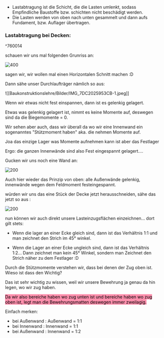 - Lastabtragung ist die Schicht, die die Lasten umlenkt, sodass Empfindliche Baustoffe bzw. schichten nicht beschädigt werden.
- Die Lasten werden von oben nach unten gesammelt und dann aufs Fundament, bzw. Auflager übertragen.

### Lastabtragung bei Decken: 

^760014

schauen wir uns mal folgenden Grunriss an:

![400](Baukonstruktionslehre/Bilder/IMG_B5706355AD3D-1%202.jpeg)

sagen wir, wir wollen mal einen Horizontalen Schnitt machen :D

Dann sähe unser Durchlaufträger nämlich so aus:

![[Baukonstruktionslehre/Bilder/IMG_7DC2025953CB-1.jpeg]]

Wenn wir etwas nicht fest einspannen, dann ist es gelenkig gelagert. 

Etwas was gelenkig gelagert ist, nimmt es keine Momente auf, deswegen sind da die Biegemomente = 0.

Wir sehen aber auch, dass wir überall da wo wir eine Innenwand ein sogenanntes "Stützmoment haben" aka. die nehmen Momente auf.

Joa das einzige Lager was Momente aufnehmen kann ist aber das Festlager

Ergo: die ganzen Innenwände sind also Fest eingespannt gelagert.... 

Gucken wir uns noch eine Wand an:

![200](Baukonstruktionslehre/Bilder/IMG_FA9FB3E61975-1.jpeg)

Auch hier wieder das Prinzip von oben: alle Außenwände gelenkig, innenwände wegen dem Feldmoment festeingespannt.

würden wir uns das eine Stück der Decke jetzt herausschneiden, sähe das jetzt so aus :

![200](Baukonstruktionslehre/Bilder/IMG_6E7F68E2C05F-1.jpeg)

nun können wir auch direkt unsere Lasteinzugsflächen einzeichnen... dort gilt stets:

- Wenn die lager an einer Ecke gleich sind, dann ist das Verhältnis 1:1 und man zeichnet den Strich im 45° winkel.

- Wenn die Lager an einer Ecke ungleich sind, dann ist das Verhältnis 1:2... Dann zeichnet man kein 45° Winkel, sondern man Zeichnet den Strich näher zu dem Festlager :D


Durch die Stützmomente verstehen wir, dass bei denen der Zug oben ist. Wieso ist dass den Wichtig?

Das ist sehr wichtig zu wissen, weil wir unsere Bewehrung ja genau da hin legen, wo wir zug haben. 

<mark style="background: #FF5582A6;">Da wir also bereiche haben wo zug unten ist und bereiche haben wo zug oben ist, legt man die Bewehrungsmatten deswegen immer zweilagig.</mark> 

Einfach merken: 
- bei Außenwand : Außenwand = 1:1
- bei Innenwand : Innenwand = 1:1
- bei Außenwand : Innenwand = 1:2